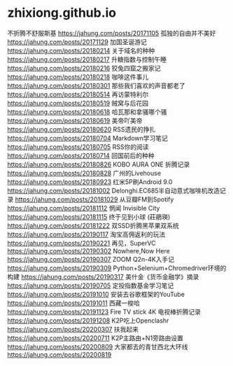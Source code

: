 # zhixiong.github.io
不折腾不舒服斯基 https://jahung.com/posts/20171105
孤独的自由并不美好 https://jahung.com/posts/20171129
加国圣诞游记 https://jahung.com/posts/20180214
关于域名的种种 https://jahung.com/posts/20180217
升糖指数与控制午睡 https://jahung.com/posts/20180216
狡兔四窟之搬家记 https://jahung.com/posts/20180218
咖啡这件事儿 https://jahung.com/posts/20180301
那些我们喜欢的声音都老了 https://jahung.com/posts/20180514
再访蒙特利尔 https://jahung.com/posts/20180519
贼窝与后花园 https://jahung.com/posts/20180618
哈瓦那和拿骚哪个骚 https://jahung.com/posts/20180619
美帝吖美帝 https://jahung.com/posts/20180620
RSS遗民的挣扎 https://jahung.com/posts/20180704
Markdown学习笔记 https://jahung.com/posts/20180705
RSS你的阅读 https://jahung.com/posts/20180714
回国前后的种种 https://jahung.com/posts/20180826
KOBO AURA ONE 折腾记录 https://jahung.com/posts/20180828
广州的Livehouse https://jahung.com/posts/20180923
红米5P刷Android 9.0 https://jahung.com/posts/20181002
Delonghi.EC685半自动意式咖啡机改造记录 https://jahung.com/posts/20181029
从豆瓣FM到Spotify https://jahung.com/posts/20181112
惘闻 Invisible City https://jahung.com/posts/20181115
终于见到小球 (莊鵑瑛) https://jahung.com/posts/20181222
双SSD折腾黑苹果双系统 https://jahung.com/posts/20190117
淘宝高佣返利的玩法 https://jahung.com/posts/20190221
再见，SuperVC https://jahung.com/posts/20190302
Nowhere,Now Here https://jahung.com/posts/20190307
ZOOM Q2n-4K入手记 https://jahung.com/posts/20190309
Python+Selenium+Chromedriver环境的构建 https://jahung.com/posts/20190317
美什金《货币金融学》摘录 https://jahung.com/posts/20190705
定投指数基金学习笔记 https://jahung.com/posts/20191010
安装去谷歌框架的YouTube https://jahung.com/posts/20191011
西藏一梭哈 https://jahung.com/posts/20191123
Fire TV stick 4K 电视棒折腾记录 https://jahung.com/posts/20191208
K2P吃上Openclashr https://jahung.com/posts/20200307
扶我起来 https://jahung.com/posts/20200711
K2P主路由+N1旁路由设置 https://jahung.com/posts/20200809
大家都去的青甘西北大环线 https://jahung.com/posts/20200819
